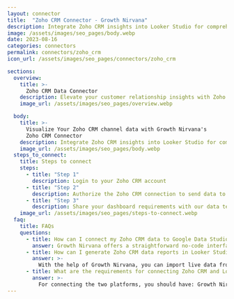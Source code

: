 ```yaml
---
layout: connector
title:  "Zoho CRM Connector - Growth Nirvana"
description: Integrate Zoho CRM insights into Looker Studio for comprehensive CRM analytics that guide your customer relationship strategies.
image: /assets/images/seo_pages/body.webp
date: 2023-08-16
categories: connectors
permalink: connectors/zoho_crm
icon_url: /assets/images/seo_pages/connectors/zoho_crm

sections:
  overview:
    title: >-
      Zoho CRM Data Connector
    description: Elevate your customer relationship insights with Zoho CRM integration. Seamlessly merge CRM data from Zoho CRM with Looker Studio's analytical capabilities, unlocking insights that drive customer engagement strategies, sales analysis, and operational excellence.
    image_url: /assets/images/seo_pages/overview.webp

  body:
    title: >-
      Visualize Your Zoho CRM channel data with Growth Nirvana's
      Zoho CRM Connector
    description: Integrate Zoho CRM insights into Looker Studio for comprehensive CRM analytics that guide your customer relationship strategies.
    image_url: /assets/images/seo_pages/body.webp
  steps_to_connect:
    title: Steps to connect
    steps:
      - title: "Step 1"
        description: Login to your Zoho CRM account
      - title: "Step 2"
        description: Authorize the Zoho CRM connection to send data to Growth Nirvana
      - title: "Step 3"
        description: Share your dashboard requirements with our data team. We will build the report for you.
    image_url: /assets/images/seo_pages/steps-to-connect.webp
  faq:
    title: FAQs
    questions:
      - title: How can I connect my Zoho CRM data to Google Data Studio/Looker Studio?
        answer: Growth Nirvana offers a straightforward no-code interface to connect to Zoho CRM data sources.
      - title: How can I generate Zoho CRM data reports in Looker Studio?
        answer: >-
          With the help of Growth Nirvana, you can import live data from Zoho CRM into Looker Studio. These data can be viewed in charts, tables, and dashboards to generate branded reports that can be shared instantly.
      - title: What are the requirements for connecting Zoho CRM and Looker Studio?
        answer: >-
          For connecting the two platforms, you should have: Growth Nirvana Account and Zoho CRM Ads Account
---
```

